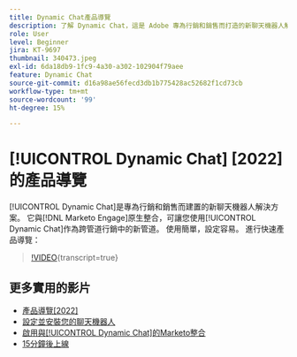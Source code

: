 ```yaml
---
title: Dynamic Chat產品導覽
description: 了解 Dynamic Chat，這是 Adobe 專為行銷和銷售而打造的新聊天機器人解決方案。
role: User
level: Beginner
jira: KT-9697
thumbnail: 340473.jpeg
exl-id: 6da18db9-1fc9-4a30-a302-102904f79aee
feature: Dynamic Chat
source-git-commit: d16a98ae56fecd3db1b775428ac52682f1cd73cb
workflow-type: tm+mt
source-wordcount: '99'
ht-degree: 15%

---
```


# [!UICONTROL Dynamic Chat] [2022]的產品導覽

[!UICONTROL Dynamic Chat]是專為行銷和銷售而建置的新聊天機器人解決方案。 它與[!DNL Marketo Engage]原生整合，可讓您使用[!UICONTROL Dynamic Chat]作為跨管道行銷中的新管道。 使用簡單，設定容易。 進行快速產品導覽：

>[!VIDEO](https://video.tv.adobe.com/v/340473/?quality=12&learn=on){transcript=true}

## 更多實用的影片

* [產品導覽[2022]](product-tour-2022.md)
* [設定並安裝您的聊天機器人](setup.md)
* [啟用與[!UICONTROL Dynamic Chat]的Marketo整合](marketo-integration.md)
* [15分鐘後上線](go-live-in-15-minutes.md)
